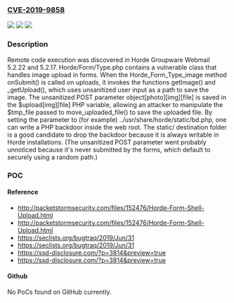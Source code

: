 ### [CVE-2019-9858](https://cve.mitre.org/cgi-bin/cvename.cgi?name=CVE-2019-9858)
![](https://img.shields.io/static/v1?label=Product&message=n%2Fa&color=blue)
![](https://img.shields.io/static/v1?label=Version&message=n%2Fa&color=blue)
![](https://img.shields.io/static/v1?label=Vulnerability&message=n%2Fa&color=brighgreen)

### Description

Remote code execution was discovered in Horde Groupware Webmail 5.2.22 and 5.2.17. Horde/Form/Type.php contains a vulnerable class that handles image upload in forms. When the Horde_Form_Type_image method onSubmit() is called on uploads, it invokes the functions getImage() and _getUpload(), which uses unsanitized user input as a path to save the image. The unsanitized POST parameter object[photo][img][file] is saved in the $upload[img][file] PHP variable, allowing an attacker to manipulate the $tmp_file passed to move_uploaded_file() to save the uploaded file. By setting the parameter to (for example) ../usr/share/horde/static/bd.php, one can write a PHP backdoor inside the web root. The static/ destination folder is a good candidate to drop the backdoor because it is always writable in Horde installations. (The unsanitized POST parameter went probably unnoticed because it's never submitted by the forms, which default to securely using a random path.)

### POC

#### Reference
- http://packetstormsecurity.com/files/152476/Horde-Form-Shell-Upload.html
- http://packetstormsecurity.com/files/152476/Horde-Form-Shell-Upload.html
- https://seclists.org/bugtraq/2019/Jun/31
- https://seclists.org/bugtraq/2019/Jun/31
- https://ssd-disclosure.com/?p=3814&preview=true
- https://ssd-disclosure.com/?p=3814&preview=true

#### Github
No PoCs found on GitHub currently.

